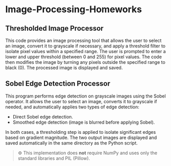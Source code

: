 # Image-Processing-Homeworks

## Thresholded Image Processor
This code provides an image processing tool that allows the user to select an image, convert it to grayscale if necessary, and apply a threshold filter to isolate pixel values within a specified range. The user is prompted to enter a lower and upper threshold (between 0 and 255) for pixel values. The code then modifies the image by turning any pixels outside the specified range to black (0). The processed image is displayed and saved.

## Sobel Edge Detection Processor
This program performs edge detection on grayscale images using the Sobel operator. It allows the user to select an image, converts it to grayscale if needed, and automatically applies two types of edge detection:
- Direct Sobel edge detection.
- Smoothed edge detection (image is blurred before applying Sobel).

In both cases, a thresholding step is applied to isolate significant edges based on gradient magnitude. The two output images are displayed and saved automatically in the same directory as the Python script.

> ⚙️ This implementation does **not** require NumPy and uses only the standard libraries and PIL (Pillow).
